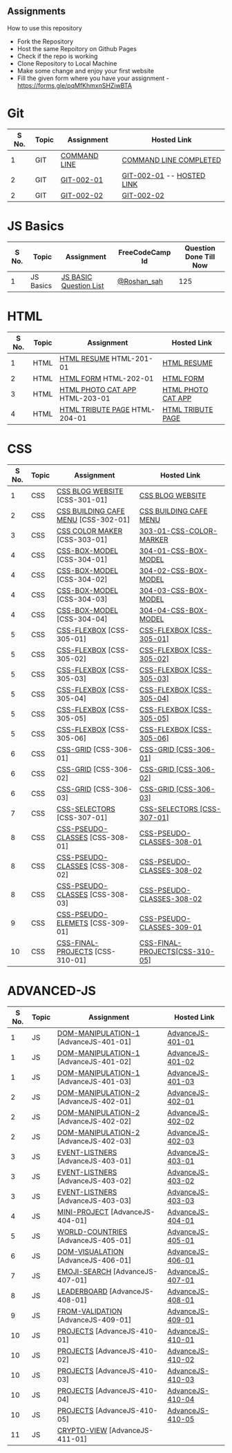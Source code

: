 ## Assignments

How to use this repository

- Fork the Repository
- Host the same Repoitory on Github Pages
- Check if the repo is working
- Clone Repository to Local Machine
- Make some change and enjoy your first website
- Fill the given form where you have your assignment - https://forms.gle/pqMfKhmxnSHZiwBTA

# Git

| S No. | Topic | Assignment                                                | Hosted Link |
| ----- | ----- | --------------------------------------------------------- | ----------- |
| 1     | GIT   | [COMMAND LINE](./0-Git/GIT-001-COMMANDLINE/ )            |    [COMMAND LINE COMPLETED](./0-Git/GIT-001-COMMANDLINE/ )      |
| 2     | GIT   | [GIT-002-01](./0-Git/GIT-002-GIT-PRACTICE/)              |      [GIT-002-01](https://github.com/roshansah1/Geekster-GIT) -- [HOSTED LINK](https://roshansah1.github.io/Geekster-GIT/second.txt)      |
| 2     | GIT   | [GIT-002-02](./0-Git/GIT-002-GIT-PRACTICE/)              |       [GIT-002-02](https://github.com/roshansah1/very-basic-resume)      |

# JS Basics

| S No. | Topic     | Assignment                                | FreeCodeCamp Id | Question Done Till Now |
| ----- | --------- | ----------------------------------------- | --------------- | --------------- |
| 1     | JS Basics | [JS BASIC Question List](./1-JS-BASICS/) |    [@Roshan_sah](https://www.freecodecamp.org/Roshan_sah)    |      125           |

# HTML

| S No. | Topic | Assignment                                              | Hosted Link |
| ----- | ----- | ------------------------------------------------------- | ----------- |
| 1     | HTML  | [HTML RESUME](./2-HTML/201-HTML-RESUME) HTML-201-01              |   [HTML RESUME](https://roshansah1.github.io/WebAssignment/2-HTML/201-HTML-RESUME/HTML-201-01/)          |
| 2     | HTML  | [HTML FORM](./2-HTML/202-HTML-FORM/)  HTML-202-01                 |    [HTML FORM](https://roshansah1.github.io/WebAssignment/2-HTML/202-HTML-FORM/HTML-202-02-Form/)         |
| 3     | HTML  | [HTML PHOTO CAT APP](./2-HTML/203-HTML-Photo-Cat-App/) HTML-203-01  |    [HTML PHOTO CAT APP](https://roshansah1.github.io/WebAssignment/2-HTML/203-HTML-Photo-Cat-App/HTML-203-01-CatApp/)        |
| 4     | HTML  | [HTML TRIBUTE PAGE](./2-HTML/204-HTML-TRIBUTE-PAGE/) HTML-204-01   |    [HTML TRIBUTE PAGE](https://roshansah1.github.io/WebAssignment/2-HTML/204-HTML-TRIBUTE-PAGE/HTML-204-02-TributePage/)         |

# CSS

| S No. | Topic | Assignment                                                               | Hosted Link |
| ----- | ----- | ------------------------------------------------------------------------ | ----------- |
| 1     | CSS   | [CSS BLOG WEBSITE](./3-CSS/301-CSS-BLOG-WEBSITE/) [CSS-301-01]               | [CSS BLOG WEBSITE](https://roshansah1.github.io/WebAssignment/3-CSS/301-CSS-BLOG-WEBSITE/CSS-301-01/)            |
| 2     | CSS   | [CSS BUILDING CAFE MENU](./3-CSS/302-CSS-Building-Cafe-Menu/)  [CSS-302-01]  |  [CSS BUILDING CAFE MENU](https://roshansah1.github.io/WebAssignment/3-CSS/302-CSS-Building-Cafe-Menu/CSS-302-01/)           |
| 3     | CSS   | [CSS COLOR MAKER](./3-CSS/303-CSS-COLOR-MARKER/)     [CSS-303-01]            |       [303-01-CSS-COLOR-MARKER](https://roshansah1.github.io/WebAssignment/3-CSS/303-CSS-COLOR-MARKER/CSS-303-01/)      |
| 4     | CSS   | [CSS-BOX-MODEL](./3-CSS/304-CSS-BOX-MODEL/)     [CSS-304-01]                 |  [304-01-CSS-BOX-MODEL](https://roshansah1.github.io/WebAssignment/3-CSS/304-CSS-BOX-MODEL/CSS-304-01/)           |
| 4     | CSS   | [CSS-BOX-MODEL](./3-CSS/304-CSS-BOX-MODEL/)     [CSS-304-02]                 |  [304-02-CSS-BOX-MODEL](https://roshansah1.github.io/WebAssignment/3-CSS/304-CSS-BOX-MODEL/CSS-304-02/)           |
| 4     | CSS   | [CSS-BOX-MODEL](./3-CSS/304-CSS-BOX-MODEL/)     [CSS-304-03]                 |    [304-03-CSS-BOX-MODEL](https://roshansah1.github.io/WebAssignment/3-CSS/304-CSS-BOX-MODEL/CSS-304-03/)         |
| 4     | CSS   | [CSS-BOX-MODEL](./3-CSS/304-CSS-BOX-MODEL/)     [CSS-304-04]                 |   [304-04-CSS-BOX-MODEL](https://roshansah1.github.io/WebAssignment/3-CSS/304-CSS-BOX-MODEL/CSS-304-04/)          |
| 5     | CSS   | [CSS-FLEXBOX](./3-CSS/305-CSS-Flexbox/)    [CSS-305-01]                      | [CSS-FLEXBOX [CSS-305-01]](https://roshansah1.github.io/WebAssignment/3-CSS/305-CSS-Flexbox/CSS-305-01/) |
| 5     | CSS   | [CSS-FLEXBOX](./3-CSS/305-CSS-Flexbox/)    [CSS-305-02]                      |     [CSS-FLEXBOX [CSS-305-02]](https://roshansah1.github.io/WebAssignment/3-CSS/305-CSS-Flexbox/CSS-305-02/)        |
| 5     | CSS   | [CSS-FLEXBOX](./3-CSS/305-CSS-Flexbox/)    [CSS-305-03]                      |    [CSS-FLEXBOX [CSS-305-03]](https://roshansah1.github.io/WebAssignment/3-CSS/305-CSS-Flexbox/CSS-305-03/)         |
| 5     | CSS   | [CSS-FLEXBOX](./3-CSS/305-CSS-Flexbox/)    [CSS-305-04]                      |    [CSS-FLEXBOX [CSS-305-04]](https://roshansah1.github.io/WebAssignment/3-CSS/305-CSS-Flexbox/CSS-305-04/)         |
| 5     | CSS   | [CSS-FLEXBOX](./3-CSS/305-CSS-Flexbox/)    [CSS-305-05]                      |    [CSS-FLEXBOX [CSS-305-05]](https://roshansah1.github.io/WebAssignment/3-CSS/305-CSS-Flexbox/CSS-305-05/)         |
| 5     | CSS   | [CSS-FLEXBOX](./3-CSS/305-CSS-Flexbox/)    [CSS-305-06]                      |      [CSS-FLEXBOX [CSS-305-06]](https://roshansah1.github.io/WebAssignment/3-CSS/305-CSS-Flexbox/CSS-305-06/)       |
| 6     | CSS   | [CSS-GRID](./3-CSS/306-CSS-Grid/)          [CSS-306-01]                      |   [CSS-GRID [CSS-306-01]](https://roshansah1.github.io/WebAssignment/3-CSS/306-CSS-Grid/CSS-306-01/)       |
| 6     | CSS   | [CSS-GRID](./3-CSS/306-CSS-Grid/)          [CSS-306-02]                      |   [CSS-GRID [CSS-306-02]](https://roshansah1.github.io/WebAssignment/3-CSS/306-CSS-Grid/CSS-306-02/)       |
| 6     | CSS   | [CSS-GRID](./3-CSS/306-CSS-Grid/)          [CSS-306-03]                      |   [CSS-GRID [CSS-306-03]](https://roshansah1.github.io/WebAssignment/3-CSS/306-CSS-Grid/CSS-306-03/)       |
| 7     | CSS   | [CSS-SELECTORS](./3-CSS/307-Advance-CSS-Selectors/)    [CSS-307-01]          |   [CSS-SELECTORS [CSS-307-01]](https://roshansah1.github.io/WebAssignment/3-CSS/307-Advance-CSS-Selectors/CSS-307-01/)       |
| 8     | CSS   | [CSS-PSEUDO-CLASSES](./3-CSS/308-CSS-Pseudo-Classes/)  [CSS-308-01]          |  [CSS-PSEUDO-CLASSES-308-01](https://roshansah1.github.io/WebAssignment/3-CSS/308-CSS-Pseudo-Classes/CSS-308-01/)     |
| 8     | CSS   | [CSS-PSEUDO-CLASSES](./3-CSS/308-CSS-Pseudo-Classes/)  [CSS-308-02]          |  [CSS-PSEUDO-CLASSES-308-02](https://roshansah1.github.io/WebAssignment/3-CSS/308-CSS-Pseudo-Classes/CSS-308-02/)           |
| 8     | CSS   | [CSS-PSEUDO-CLASSES](./3-CSS/308-CSS-Pseudo-Classes/)  [CSS-308-03]          |   [CSS-PSEUDO-CLASSES-308-02](https://roshansah1.github.io/WebAssignment/3-CSS/308-CSS-Pseudo-Classes/CSS-308-03/)          |
| 9     | CSS   | [CSS-PSEUDO-ELEMETS](./3-CSS/309-CSS-Pseudo-Elements/) [CSS-309-01]          |   [CSS-PSEUDO-CLASSES-309-01](https://roshansah1.github.io/WebAssignment/3-CSS/309-CSS-Pseudo-Elements/CSS-309-01)         |
| 10    | CSS   | [CSS-FINAL-PROJECTS](./3-CSS/310-Final-MCT-Projects/)  [CSS-310-01]          |   [CSS-FINAL-PROJECTS[CSS-310-05]](https://roshansah1.github.io/WebAssignment/3-CSS/310-Final-MCT-Projects/CSS-310-05/)          |

# ADVANCED-JS

| S No. | Topic | Assignment                                                                | Hosted Link |
| ----- | ----- | ------------------------------------------------------------------------- | ----------- |
| 1     | JS    | [DOM-MANIPULATION-1](./4-Advance-JS/401-DOM-Manipulation/)  [AdvanceJS-401-01]             |     [AdvanceJS-401-01](https://roshansah1.github.io/WebAssignment/4-Advance-JS/401-DOM-Manipulation/AdvanceJS-401-01/)        |
| 1     | JS    | [DOM-MANIPULATION-1](./4-Advance-JS/401-DOM-Manipulation/)  [AdvanceJS-401-02]             |    [AdvanceJS-401-02](https://roshansah1.github.io/WebAssignment/4-Advance-JS/401-DOM-Manipulation/AdvanceJS-401-02/)         |
| 1     | JS    | [DOM-MANIPULATION-1](./4-Advance-JS/401-DOM-Manipulation/)  [AdvanceJS-401-03]             |   [AdvanceJS-401-03](https://roshansah1.github.io/WebAssignment/4-Advance-JS/401-DOM-Manipulation/AdvanceJS-401-03/)          |
| 2     | JS    | [DOM-MANIPULATION-2](./4-Advance-JS/402-DOM-Manipulation/)  [AdvanceJS-402-01]             |  [AdvanceJS-402-01](https://roshansah1.github.io/WebAssignment/4-Advance-JS/402-DOM-Manipulation/AdvanceJS-402-01/)           |
| 2     | JS    | [DOM-MANIPULATION-2](./4-Advance-JS/402-DOM-Manipulation/)  [AdvanceJS-402-02]             |  [AdvanceJS-402-02](https://roshansah1.github.io/WebAssignment/4-Advance-JS/402-DOM-Manipulation/AdvanceJS-402-02/)           |
| 2     | JS    | [DOM-MANIPULATION-2](./4-Advance-JS/402-DOM-Manipulation/)  [AdvanceJS-402-03]             |  [AdvanceJS-402-03](https://roshansah1.github.io/WebAssignment/4-Advance-JS/402-DOM-Manipulation/AdvanceJS-402-03/)           |
| 3     | JS    | [EVENT-LISTNERS](./4-Advance-JS/403-Event-Listeners/)       [AdvanceJS-403-01]           |  [AdvanceJS-403-01](https://roshansah1.github.io/WebAssignment/4-Advance-JS/403-event-listeners/AdvanceJS-403-01/)           |
| 3     | JS    | [EVENT-LISTNERS](./4-Advance-JS/403-Event-Listeners/)       [AdvanceJS-403-02]           |  [AdvanceJS-403-02](https://roshansah1.github.io/WebAssignment/4-Advance-JS/403-event-listeners/AdvanceJS-403-02/)           |
| 3     | JS    | [EVENT-LISTNERS](./4-Advance-JS/403-Event-Listeners/)       [AdvanceJS-403-03]           |  [AdvanceJS-403-03](https://roshansah1.github.io/WebAssignment/4-Advance-JS/403-event-listeners/AdvanceJS-403-03/)           |
| 4     | JS    | [MINI-PROJECT](./4-Advance-JS/404-Mini-Project-Solar%20System/)   [AdvanceJS-404-01]       |  [AdvanceJS-404-01](https://roshansah1.github.io/WebAssignment/4-Advance-JS/404-Mini-Project-Solar%20System/AdvanceJS-404-01/)           |
| 5     | JS    | [WORLD-COUNTRIES](./4-Advance-JS/405-WorldCountries-Data-Visualization/) [AdvanceJS-405-01] |  [AdvanceJS-405-01](https://roshansah1.github.io/WebAssignment/4-Advance-JS/405-WorldCountries-Data-Visualization/AdvanceJS-405-01/)            |
| 6     | JS    | [DOM-VISUALATION](./4-Advance-JS/406-Data-visualization/)     [AdvanceJS-406-01]          |   [AdvanceJS-406-01](https://roshansah1.github.io/WebAssignment/4-Advance-JS/406-Data-visualization/AdvanceJS-406-01/)          |
| 7     | JS    | [EMOJI-SEARCH](./4-Advance-JS/407-Emoji-search/)              [AdvanceJS-407-01]           |    [AdvanceJS-407-01](https://roshansah1.github.io/WebAssignment/4-Advance-JS/407-Emoji-search/AdvanceJS-407-01/)         |
| 8     | JS    | [LEADERBOARD](./4-Advance-JS/408-leaderboard/)    [AdvanceJS-408-01]                       |   [AdvanceJS-408-01](https://roshansah1.github.io/WebAssignment/4-Advance-JS/408-leaderboard/AdvanceJS-408-01/)          |
| 9     | JS    | [FROM-VALIDATION](./4-Advance-JS/409-form-validation/)          [AdvanceJS-409-01]         |       [AdvanceJS-409-01](https://roshansah1.github.io/WebAssignment/4-Advance-JS/409-form-validation/AdvanceJS-409-01/)      |
| 10    | JS    | [PROJECTS](./4-Advance-JS/410-Projects/)             [AdvanceJS-410-01]                    |    [AdvanceJS-410-01](https://roshansah1.github.io/WebAssignment/4-Advance-JS/410-Projects/AdvanceJS-410-01/)         |
| 10    | JS    | [PROJECTS](./4-Advance-JS/410-Projects/)             [AdvanceJS-410-02]                    |  [AdvanceJS-410-02](https://roshansah1.github.io/WebAssignment/4-Advance-JS/410-Projects/AdvanceJS-410-02/)           |
| 10    | JS    | [PROJECTS](./4-Advance-JS/410-Projects/)             [AdvanceJS-410-03]                    |  [AdvanceJS-410-03](https://roshansah1.github.io/WebAssignment/4-Advance-JS/410-Projects/AdvanceJS-410-03/)           |
| 10    | JS    | [PROJECTS](./4-Advance-JS/410-Projects/)             [AdvanceJS-410-04]                    |  [AdvanceJS-410-04](https://roshansah1.github.io/WebAssignment/4-Advance-JS/410-Projects/AdvanceJS-410-04/)           |
| 10    | JS    | [PROJECTS](./4-Advance-JS/410-Projects/)             [AdvanceJS-410-05]                    |  [AdvanceJS-410-05](https://roshansah1.github.io/WebAssignment/4-Advance-JS/410-Projects/AdvanceJS-410-05/)           |
| 11    | JS    | [CRYPTO-VIEW](./4-Advance-JS/411-crypto-view/)         [AdvanceJS-411-01]                  |             |
